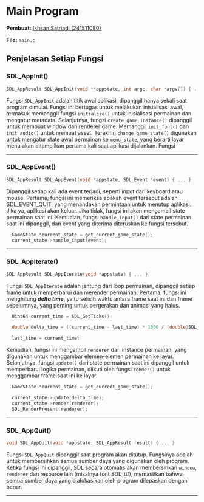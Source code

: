 # Main Program

**Pembuat:** [Ikhsan Satriadi (241511080)](https://github.com/ikhsan3adi)

**File:** `main.c`

## Penjelasan Setiap Fungsi

### **SDL_AppInit()**

```c title="main.c"
SDL_AppResult SDL_AppInit(void **appstate, int argc, char *argv[]) { ... }
```

Fungsi `SDL_AppInit` adalah titik awal aplikasi, dipanggil hanya sekali saat program dimulai. Fungsi ini bertugas untuk melakukan inisialisasi awal, termasuk memanggil fungsi `initialize()` untuk inisialisasi permainan dan mengatur metadata. Selanjutnya, fungsi `create_game_instance()` dipanggil untuk membuat window dan renderer game. Memanggil `init_font()` dan `init_audio()` untuk memuat asset. Terakhir, `change_game_state()` digunakan untuk mengatur state awal permainan ke `menu_state`, yang berarti layar menu akan ditampilkan pertama kali saat aplikasi dijalankan. Fungsi

---

### **SDL_AppEvent()**

```c title="main.c"
SDL_AppResult SDL_AppEvent(void *appstate, SDL_Event *event) { ... }
```

Dipanggil setiap kali ada event terjadi, seperti input dari keyboard atau mouse. Pertama, fungsi ini memeriksa apakah event tersebut adalah SDL_EVENT_QUIT, yang menandakan permintaan untuk menutup aplikasi. Jika ya, aplikasi akan keluar. Jika tidak, fungsi ini akan mengambil state permainan saat ini. Kemudian, fungsi `handle_input()` dari state permainan saat ini dipanggil, dan event yang diterima diteruskan ke fungsi tersebut.

```c
  GameState *current_state = get_current_game_state();
  current_state->handle_input(event);

```

---

### **SDL_AppIterate()**

```c title="main.c"
SDL_AppResult SDL_AppIterate(void *appstate) { ... }
```

Fungsi `SDL_AppIterate` adalah jantung dari loop permainan, dipanggil setiap frame untuk memperbarui dan merender permainan. Pertama, fungsi ini menghitung **_delta time_**, yaitu selisih waktu antara frame saat ini dan frame sebelumnya, yang penting untuk pergerakan dan animasi yang halus.

```c
  Uint64 current_time = SDL_GetTicks();

  double delta_time = ((current_time - last_time) * 1000 / (double)SDL_GetPerformanceFrequency());

  last_time = current_time;
```

Kemudian, fungsi ini mengambil `renderer` dari instance permainan, yang digunakan untuk menggambar elemen-elemen permainan ke layar. Selanjutnya, fungsi `update()` dari state permainan saat ini dipanggil untuk memperbarui logika permainan, diikuti oleh fungsi `render()` untuk menggambar frame saat ini ke layar.

```c
  GameState *current_state = get_current_game_state();

  current_state->update(delta_time);
  current_state->render(renderer);
  SDL_RenderPresent(renderer);
```

---

### **SDL_AppQuit()**

```c title="main.c"
void SDL_AppQuit(void *appstate, SDL_AppResult result) { ... }
```

Fungsi `SDL_AppQuit` dipanggil saat program akan ditutup. Fungsinya adalah untuk membersihkan semua sumber daya yang digunakan oleh program. Ketika fungsi ini dipanggil, SDL secara otomatis akan membersihkan `window`, `renderer` dan resource lain (misalnya font SDL_ttf), memastikan bahwa semua sumber daya yang dialokasikan oleh program dilepaskan dengan benar.

---
